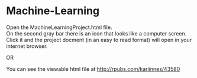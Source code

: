 Machine-Learning
================
Open the  MachineLearningProject.html file.  
On the second gray bar  there is an icon that looks like a computer screen.
Click it and the project docment (in an easy to read format) will open in your internet browser.

OR

You can see the viewable html file at http://rpubs.com/kariinnes/43580
